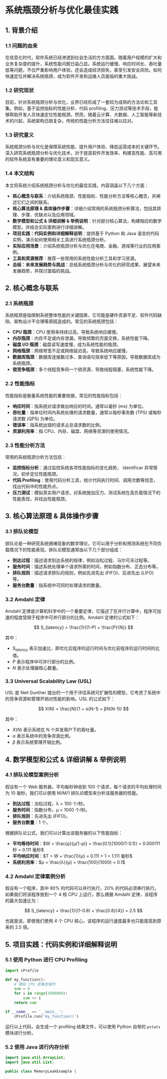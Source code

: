 # 系统瓶颈分析与优化最佳实践

## 1. 背景介绍

### 1.1 问题的由来

在信息化时代，软件系统已经渗透到社会生活的方方面面。随着用户规模的扩大和业务复杂度的提升，系统性能问题日益凸显。系统运行缓慢、响应时间长、吞吐量低等问题，不仅严重影响用户体验，还会造成经济损失，甚至引发安全风险。如何快速定位并解决系统瓶颈，成为软件开发和运维人员面临的重大挑战。

### 1.2 研究现状

目前，针对系统瓶颈分析与优化，业界已经形成了一套较为成熟的方法论和工具集。例如，基于监控指标的性能分析、代码 profiling、压力测试等技术手段，能够帮助开发人员快速定位性能瓶颈。然而，随着云计算、大数据、人工智能等新技术的兴起，系统架构日趋复杂，传统的性能分析方法往往难以应对。

### 1.3 研究意义

系统瓶颈分析与优化是保障系统性能、提升用户体验、降低运营成本的关键环节。深入研究系统瓶颈分析与优化技术，对于提高软件开发效率、构建高性能、高可用的软件系统具有重要的理论意义和现实意义。

### 1.4 本文结构

本文将系统介绍系统瓶颈分析与优化的最佳实践，内容涵盖以下几个方面：

* **核心概念与联系**：介绍系统瓶颈、性能指标、性能分析方法等核心概念，并阐述它们之间的联系。
* **核心算法原理 & 具体操作步骤**：详细介绍常用的系统瓶颈分析算法，包括其原理、步骤、优缺点以及应用领域。
* **数学模型和公式 & 详细讲解 & 举例说明**：针对部分核心算法，构建相应的数学模型，并结合实际案例进行详细讲解。
* **项目实践：代码实例和详细解释说明**：提供基于 Python 和 Java 语言的代码实例，演示如何使用相关工具进行系统瓶颈分析。
* **实际应用场景**：介绍系统瓶颈分析与优化在电商、金融、游戏等行业的应用案例。
* **工具和资源推荐**：推荐一些常用的系统性能分析工具和学习资源。
* **总结：未来发展趋势与挑战**：总结系统瓶颈分析与优化的研究成果，展望未来发展趋势，并探讨面临的挑战。

## 2. 核心概念与联系

### 2.1 系统瓶颈

系统瓶颈是指限制系统整体性能的关键因素，它可能是硬件资源不足、软件代码缺陷、架构设计不合理等原因造成的。常见的系统瓶颈包括：

* **CPU 瓶颈**：CPU 使用率持续过高，导致系统响应缓慢。
* **内存瓶颈**：内存不足或内存泄漏，导致频繁的页面交换，系统性能下降。
* **磁盘 I/O 瓶颈**：磁盘读写速度慢，成为系统性能的瓶颈。
* **网络瓶颈**：网络带宽不足或网络延迟高，导致系统响应缓慢。
* **数据库瓶颈**：数据库连接数过多、查询语句效率低下等原因，导致数据库成为系统瓶颈。
* **锁竞争瓶颈**：多个线程竞争同一个锁资源，导致线程阻塞，系统性能下降。

### 2.2 性能指标

性能指标是衡量系统性能的重要依据，常见的性能指标包括：

* **响应时间**：指系统对请求做出响应的时间，通常以毫秒 (ms) 为单位。
* **吞吐量**：指单位时间内系统处理的请求数量，通常以每秒事务数 (TPS) 或每秒请求数 (QPS) 为单位。
* **错误率**：指系统出错的请求占总请求数的比例。
* **资源利用率**：指 CPU、内存、磁盘、网络等资源的使用情况。

### 2.3 性能分析方法

常用的系统瓶颈分析方法包括：

* **监控指标分析**：通过监控系统各项性能指标的变化趋势， identificar 异常情况，初步定位性能瓶颈。
* **代码 Profiling**：使用代码分析工具，统计代码执行时间、调用次数等信息，找出代码中的性能热点。
* **压力测试**：模拟真实用户请求，对系统施加压力，测试系统在高负载情况下的性能表现，并找出性能瓶颈。

## 3. 核心算法原理 & 具体操作步骤

### 3.1 排队论模型

排队论是一种研究系统拥堵现象的数学理论，它可以用于分析和预测系统在不同负载情况下的性能表现。排队论模型通常由以下几个部分组成：

* **到达过程**：描述请求到达系统的规律，例如泊松过程、马尔可夫过程等。
* **服务时间**：描述系统处理单个请求所需的时间，例如指数分布、正态分布等。
* **排队规则**：描述请求排队的规则，例如先进先出 (FIFO)、后进先出 (LIFO) 等。
* **服务台数量**：指系统中可同时处理请求的数量。

### 3.2  Amdahl 定律

Amdahl 定律是计算机科学中的一个重要定律，它描述了在并行计算中，程序可加速的程度受限于程序中可并行部分的比例。Amdahl 定律的公式如下：

$$
S_{latency} = \frac{1}{(1-P) + \frac{P}{N}}
$$

其中：

* $S_{latency}$ 表示加速比，即优化后程序的运行时间与优化前程序的运行时间的比值。
* $P$ 表示程序中可并行部分的比例。
* $N$ 表示处理器核心数量。

### 3.3  Universal Scalability Law (USL)

USL 是 Neil Gunther 提出的一个用于评估系统可扩展性的模型，它考虑了系统中的竞争资源和管理开销对性能的影响。USL 的公式如下：

$$
X(N) = \frac{N}{1 + α(N-1) + βN(N-1)}
$$

其中：

* $X(N)$ 表示系统在 N 个并发用户下的吞吐量。
* $α$ 表示系统中的竞争资源比例。
* $β$ 表示系统管理开销比例。

## 4. 数学模型和公式 & 详细讲解 & 举例说明

### 4.1  排队论模型案例分析

假设有一个 Web 服务器，平均每秒钟收到 100 个请求，每个请求的平均处理时间为 10 毫秒。我们可以使用 M/M/1 排队论模型来分析该服务器的性能。

* **到达过程**：泊松过程，λ = 100 个/秒。
* **服务时间**：指数分布，μ = 1000 个/秒。
* **排队规则**：先进先出 (FIFO)。
* **服务台数量**：1 个。

根据排队论公式，我们可以计算出该服务器的以下性能指标：

* **平均等待时间**：$W = \frac{ρ}{μ(1-ρ)} = \frac{0.1}{1000(1-0.1)} = 0.000111 秒 = 0.111 毫秒$
* **平均响应时间**：$T = W + \frac{1}{μ} = 0.111 + 1 = 1.111 毫秒$
* **系统利用率**：$ρ = \frac{λ}{μ} = \frac{100}{1000} = 0.1$

### 4.2  Amdahl 定律案例分析

假设有一个程序，其中 80% 的代码可以并行执行，20% 的代码必须串行执行。如果我们将该程序放到一个 4 核 CPU 上运行，那么根据 Amdahl 定律，该程序的最大加速比为：

$$
S_{latency} = \frac{1}{(1-0.8) + \frac{0.8}{4}} = 2.5
$$

也就是说，即使我们使用 4 个 CPU 核心，该程序的运行速度最多也只能提高到原来的 2.5 倍。

## 5. 项目实践：代码实例和详细解释说明

### 5.1 使用 Python 进行 CPU Profiling

```python
import cProfile

def my_function():
    # 模拟 CPU 密集型操作
    sum = 0
    for i in range(1000000):
        sum += i
    return sum

if __name__ == '__main__':
    cProfile.run('my_function()')
```

运行以上代码，会生成一个 profiling 结果文件，可以使用 Python 自带的 `pstats` 模块进行分析。

### 5.2 使用 Java 进行内存分析

```java
import java.util.ArrayList;
import java.util.List;

public class MemoryLeakExample {

